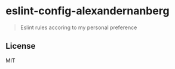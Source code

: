 # eslint-config-alexandernanberg

> Eslint rules accoring to my personal preference

## License
MIT
